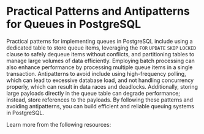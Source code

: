 # Practical Patterns and Antipatterns for Queues in PostgreSQL

Practical patterns for implementing queues in PostgreSQL include using a dedicated table to store queue items, leveraging the `FOR` `UPDATE` `SKIP` `LOCKED` clause to safely dequeue items without conflicts, and partitioning tables to manage large volumes of data efficiently. Employing batch processing can also enhance performance by processing multiple queue items in a single transaction. Antipatterns to avoid include using high-frequency polling, which can lead to excessive database load, and not handling concurrency properly, which can result in data races and deadlocks. Additionally, storing large payloads directly in the queue table can degrade performance; instead, store references to the payloads. By following these patterns and avoiding antipatterns, you can build efficient and reliable queuing systems in PostgreSQL.

Learn more from the following resources:

